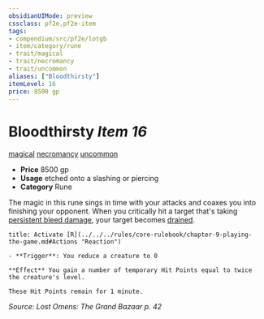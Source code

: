 ```yaml
---
obsidianUIMode: preview
cssclass: pf2e,pf2e-item
tags:
- compendium/src/pf2e/lotgb
- item/category/rune
- trait/magical
- trait/necromancy
- trait/uncommon
aliases: ["Bloodthirsty"]
itemLevel: 16
price: 8500 gp
---
```

# Bloodthirsty *Item 16*  
[magical](../../../rules/traits/magical.md)  [necromancy](../../../rules/traits/necromancy.md)  [uncommon](../../../rules/traits/uncommon.md)  

- **Price** 8500 gp
- **Usage** etched onto a slashing or piercing
- **Category** Rune

The magic in this rune sings in time with your attacks and coaxes you into finishing your opponent. When you critically hit a target that's taking [persistent bleed damage](../../../rules/conditions.md#Persistent%20Damage), your target becomes [drained](../../../rules/conditions.md#Drained).

```ad-embed-ability
title: Activate [R](../../../rules/core-rulebook/chapter-9-playing-the-game.md#Actions "Reaction")

- **Trigger**: You reduce a creature to 0

**Effect** You gain a number of temporary Hit Points equal to twice the creature's level.

These Hit Points remain for 1 minute.
```

*Source: Lost Omens: The Grand Bazaar p. 42*
